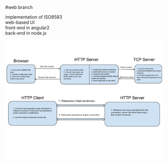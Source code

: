 #web branch

implementation of ISO8583 <br/>
web-based UI <br/>
front-end in angular2 <br/>
back-end in node.js <br/>


<img src="https://github.com/krvikash35/iso8583_tcp/blob/master/web/server/public/image/iso8583_arch.png">
